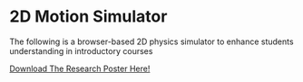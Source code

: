 # 2D Motion Simulator

The following is a browser-based 2D physics simulator to enhance students understanding in introductory courses

[Download The Research Poster Here!](./2DPoster.pdf)